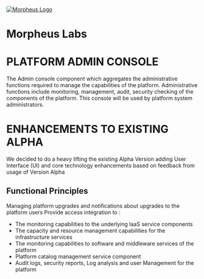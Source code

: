 [![Morpheus Logo](https://avatars1.githubusercontent.com/u/34614083?s=200&amp;v=4)](http://morpheuslabs.io/)
# Morpheus Labs

# PLATFORM ADMIN CONSOLE
The Admin console component which aggregates the administrative functions required to manage the capabilities of the platform. Administrative functions include monitoring, management, audit, security checking of the components of the platform. This console will be used by platform system administrators.

# ENHANCEMENTS TO EXISTING ALPHA
We decided to do a heavy lifting the existing Alpha Version adding User Interface (UI) and core technology enhancements based on feedback from usage of Version Alpha

## Functional Principles
Managing platform upgrades and notifications about upgrades to the platform users Provide access integration to :

  - The monitoring capabilities to the underlying IaaS service components
  - The capacity and resource management capabilities for the   infrastructure services
  - The monitoring capabilities to software and middleware services of the platform
  - Platform catalog management service component
  - Audit logs, security reports, Log analysis and user Management for the platform
